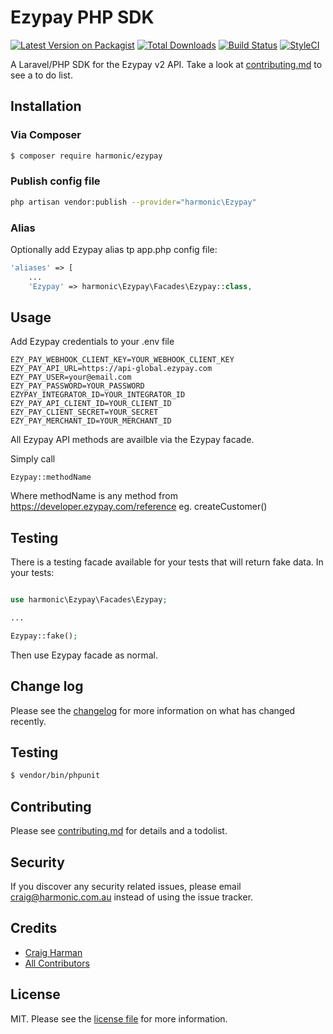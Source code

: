 # Ezypay PHP SDK

[![Latest Version on Packagist][ico-version]][link-packagist]
[![Total Downloads][ico-downloads]][link-downloads]
[![Build Status][ico-travis]][link-travis]
[![StyleCI][ico-styleci]][link-styleci]

A Laravel/PHP SDK for the Ezypay v2 API. Take a look at [contributing.md](contributing.md) to see a to do list.

## Installation

### Via Composer

``` bash
$ composer require harmonic/ezypay
```

### Publish config file

``` bash
php artisan vendor:publish --provider="harmonic\Ezypay"
```

### Alias

Optionally add Ezypay alias tp app.php config file:

``` php
'aliases' => [
	...
	'Ezypay' => harmonic\Ezypay\Facades\Ezypay::class,
```

## Usage

Add Ezypay credentials to your .env file

```
EZY_PAY_WEBHOOK_CLIENT_KEY=YOUR_WEBHOOK_CLIENT_KEY
EZY_PAY_API_URL=https://api-global.ezypay.com
EZY_PAY_USER=your@email.com
EZY_PAY_PASSWORD=YOUR_PASSWORD
EZYPAY_INTEGRATOR_ID=YOUR_INTEGRATOR_ID
EZY_PAY_API_CLIENT_ID=YOUR_CLIENT_ID
EZY_PAY_CLIENT_SECRET=YOUR_SECRET
EZY_PAY_MERCHANT_ID=YOUR_MERCHANT_ID
```

All Ezypay API methods are availble via the Ezypay facade.

Simply call

```
Ezypay::methodName
```
Where methodName is any method from https://developer.ezypay.com/reference
eg. createCustomer()

## Testing

There is a testing facade available for your tests that will return fake data. In your tests:

``` php

use harmonic\Ezypay\Facades\Ezypay;

...

Ezypay::fake();

```
Then use Ezypay facade as normal.

## Change log

Please see the [changelog](changelog.md) for more information on what has changed recently.

## Testing

``` bash
$ vendor/bin/phpunit
```

## Contributing

Please see [contributing.md](contributing.md) for details and a todolist.

## Security

If you discover any security related issues, please email craig@harmonic.com.au instead of using the issue tracker.

## Credits

- [Craig Harman][link-author]
- [All Contributors][link-contributors]

## License

MIT. Please see the [license file](license.md) for more information.

[ico-version]: https://img.shields.io/packagist/v/harmonic/ezypay.svg?style=flat-square
[ico-downloads]: https://img.shields.io/packagist/dt/harmonic/ezypay.svg?style=flat-square
[ico-travis]: https://img.shields.io/travis/harmonic/ezypay/master.svg?style=flat-square
[ico-styleci]: https://styleci.io/repos/191169226/shield

[link-packagist]: https://packagist.org/packages/harmonic/ezypay
[link-downloads]: https://packagist.org/packages/harmonic/ezypay
[link-travis]: https://travis-ci.org/harmonic/ezypay
[link-styleci]: https://styleci.io/repos/12345678
[link-author]: https://github.com/harmonic
[link-contributors]: ../../contributors

